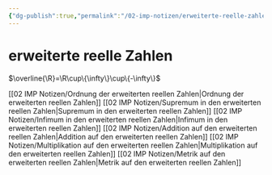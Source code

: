 ```yaml
---
{"dg-publish":true,"permalink":"/02-imp-notizen/erweiterte-reelle-zahlen/"}
---
```


# erweiterte reelle Zahlen
$\overline{\R}=\R\cup\{\infty\}\cup\{-\infty\}$

[[02 IMP Notizen/Ordnung der erweiterten reellen Zahlen|Ordnung der erweiterten reellen Zahlen]]
[[02 IMP Notizen/Supremum in den erweiterten reellen Zahlen|Supremum in den erweiterten reellen Zahlen]]
[[02 IMP Notizen/Infimum in den erweiterten reellen Zahlen|Infimum in den erweiterten reellen Zahlen]]
[[02 IMP Notizen/Addition auf den erweiterten reellen Zahlen|Addition auf den erweiterten reellen Zahlen]]
[[02 IMP Notizen/Multiplikation auf den erweiterten reellen Zahlen|Multiplikation auf den erweiterten reellen Zahlen]]
[[02 IMP Notizen/Metrik auf den erweiterten reellen Zahlen|Metrik auf den erweiterten reellen Zahlen]]